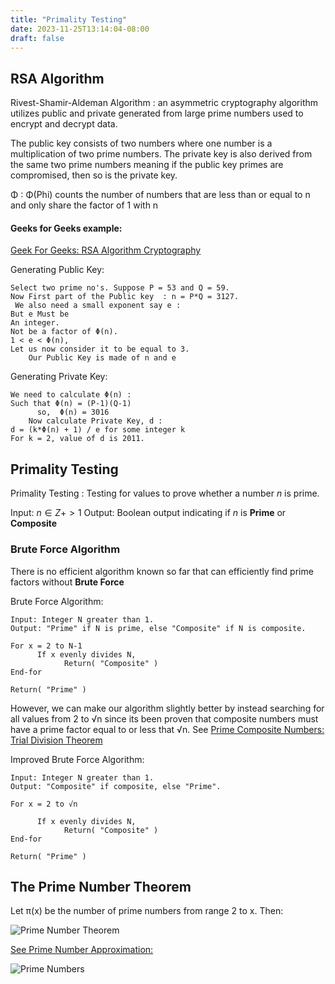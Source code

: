 ```yaml
---
title: "Primality Testing"
date: 2023-11-25T13:14:04-08:00
draft: false
---
```


## RSA Algorithm

Rivest-Shamir-Aldeman Algorithm
: an asymmetric cryptography algorithm utilizes public and private generated from large prime numbers used to encrypt and decrypt data.

The public key consists of two numbers where one number is a multiplication of two prime numbers. The private key is also derived from the same two prime numbers meaning if the public key primes are compromised, then so is the private key.

Φ
: Φ(Phi) counts the number of numbers that are less than or equal to n and only share the factor of 1 with n

#### Geeks for Geeks example:

[Geek For Geeks: RSA Algorithm Cryptography](https://www.geeksforgeeks.org/rsa-algorithm-cryptography/)

Generating Public Key:

```
Select two prime no's. Suppose P = 53 and Q = 59.
Now First part of the Public key  : n = P*Q = 3127.
 We also need a small exponent say e :
But e Must be
An integer.
Not be a factor of Φ(n).
1 < e < Φ(n),
Let us now consider it to be equal to 3.
    Our Public Key is made of n and e
```

Generating Private Key:

```
We need to calculate Φ(n) :
Such that Φ(n) = (P-1)(Q-1)
      so,  Φ(n) = 3016
    Now calculate Private Key, d :
d = (k*Φ(n) + 1) / e for some integer k
For k = 2, value of d is 2011.
```

## Primality Testing

Primality Testing
: Testing for values to prove whether a number $n$ is prime.

Input: $n ∈ Z+ > 1$
Output: Boolean output indicating if $n$ is **Prime** or **Composite**

### Brute Force Algorithm

There is no efficient algorithm known so far that can efficiently find prime factors without **Brute Force**

Brute Force Algorithm:

```
Input: Integer N greater than 1.
Output: "Prime" if N is prime, else "Composite" if N is composite.

For x = 2 to N-1
      If x evenly divides N,
            Return( "Composite" )
End-for

Return( "Prime" )
```

However, we can make our algorithm slightly better by instead searching for all values from 2 to √n since its been proven that composite numbers must have a prime factor equal to or less that √n. See [Prime Composite Numbers: Trial Division Theorem](/notes/posts/prime-composite-numbers/#trial-division-theorem)

Improved Brute Force Algorithm:

```
Input: Integer N greater than 1.
Output: "Composite" if composite, else "Prime".

For x = 2 to √n

      If x evenly divides N,
            Return( "Composite" )
End-for

Return( "Prime" )
```

## The Prime Number Theorem

Let π(x) be the number of prime numbers from range 2 to x. Then:

![Prime Number Theorem](/notes/attachments/images/prime-number-theorem.png)

[See Prime Number Approximation:](/notes/posts/prime-composite-numbers/#prime-number-total-approximation)

![Prime Numbers](/notes/attachments/images/prime-numbers.png)
